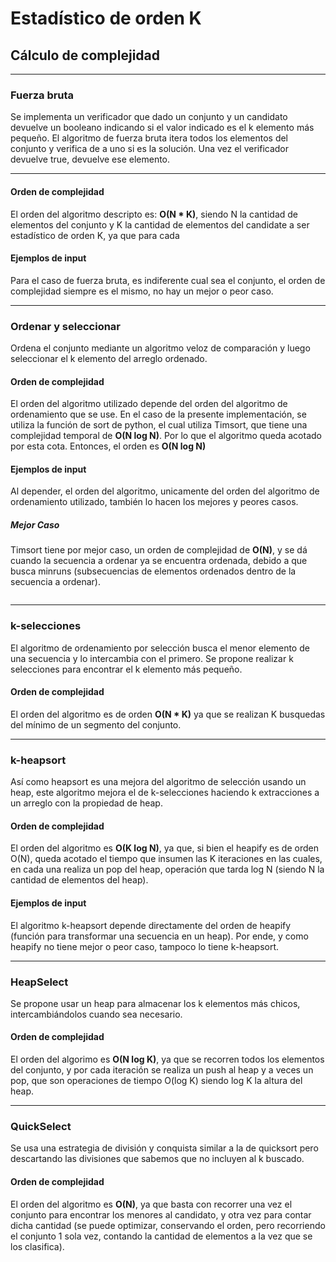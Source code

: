 # Estadístico de orden K

## Cálculo de complejidad

---

### Fuerza bruta

Se implementa un verificador que dado un conjunto y un candidato devuelve un booleano indicando si el valor indicado es el k elemento más pequeño. El algoritmo de fuerza bruta itera todos los elementos del conjunto y verifica de a uno si es la solución. Una vez el verificador devuelve true, devuelve ese elemento.

---

#### Orden de complejidad
El orden del algoritmo descripto es: **O(N * K)**, siendo N la cantidad de elementos del conjunto y K la cantidad de elementos del candidate a ser estadístico de orden K, ya que para cada

#### Ejemplos de input
Para el caso de fuerza bruta, es indiferente cual sea el conjunto, el orden de complejidad siempre es el mismo, no hay un mejor o peor caso.

---

### Ordenar y seleccionar

Ordena el conjunto mediante un algoritmo veloz de comparación y luego seleccionar el k elemento del arreglo ordenado.

#### Orden de complejidad
El orden del algoritmo utilizado depende del orden del algoritmo de ordenamiento que se use.
En el caso de la presente implementación, se utiliza la función de sort de python, el cual utiliza Timsort, que tiene una complejidad temporal de **O(N log N)**.
Por lo que el algoritmo queda acotado por esta cota. Entonces, el orden es **O(N log N)**

#### Ejemplos de input
Al depender, el orden del algoritmo, unicamente del orden del algoritmo de ordenamiento utilizado, también lo hacen los mejores y peores casos.

  ##### Mejor Caso
  Timsort tiene por mejor caso, un orden de complejidad de **O(N)**, y se dá cuando la secuencia a ordenar ya se encuentra ordenada, debido a que busca minruns (subsecuencias de elementos ordenados dentro de la secuencia a ordenar).
  ```[0,1,2,3,4,5,6,7,8,9,10,11,12,13,14,15]
  ```

---

### k-selecciones

El algoritmo de ordenamiento por selección busca el menor elemento de una secuencia y lo intercambia con el primero. Se propone realizar k selecciones para encontrar el k elemento más pequeño.

#### Orden de complejidad
El orden del algoritmo es de orden **O(N * K)** ya que se realizan K busquedas del mínimo de un segmento del conjunto.

---

### k-heapsort

Así como heapsort es una mejora del algoritmo de selección usando un heap, este algoritmo mejora el de k-selecciones haciendo k extracciones a un arreglo con la propiedad de heap.

#### Orden de complejidad
El orden del algoritmo es **O(K log N)**, ya que, si bien el heapify es de orden O(N), queda acotado el tiempo que insumen las K iteraciones en las cuales, en cada una realiza un pop del heap, operación que tarda log N (siendo N la cantidad de elementos del heap).

#### Ejemplos de input
El algoritmo k-heapsort depende directamente del orden de heapify (función para transformar una secuencia en un heap). Por ende, y como heapify no tiene mejor o peor caso, tampoco lo tiene k-heapsort.

---

### HeapSelect

Se propone usar un heap para almacenar los k elementos más chicos, intercambiándolos cuando sea necesario.

#### Orden de complejidad
El orden del algorimo es **O(N log K)**, ya que se recorren todos los elementos del conjunto, y por cada iteración se realiza un push al heap y a veces un pop, que son operaciones de tiempo O(log K) siendo log K la altura del heap. 

---

### QuickSelect

Se usa una estrategia de división y conquista similar a la de quicksort pero descartando las divisiones que sabemos que no incluyen al k buscado.

#### Orden de complejidad
El orden del algoritmo es **O(N)**, ya que basta con recorrer una vez el conjunto para encontrar los menores al candidato, y otra vez para contar dicha cantidad (se puede optimizar, conservando el orden, pero recorriendo el conjunto 1 sola vez, contando la cantidad de elementos a la vez que se los clasifica).

